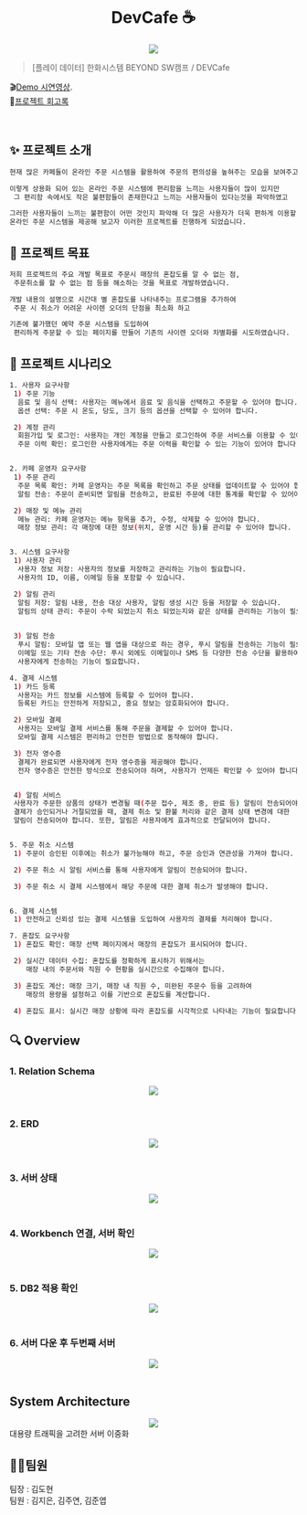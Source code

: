 <h1 align="center">DevCafe ☕️</h1>

<div align="center"> 
 <img src="https://postfiles.pstatic.net/MjAyMzExMTVfMTMg/MDAxNzAwMDE5NDQwOTQx.2SDpLn3Kkxsx04ZWQ62gtltmMI3DaJUE-O9b4akkaoIg.ZCuuumag_P1kfPigvHcZ5i58CNF1tjkJpE8GVCzMMrEg.PNG.kimjieun121314/%EC%A0%9C%EB%AA%A9%EC%9D%84-%EC%9E%85%EB%A0%A5%ED%95%B4%EC%A3%BC%EC%84%B8%EC%9A%94_-001.png?type=w773"/>
</div>


> [플레이 데이터] 한화시스템 BEYOND SW캠프 / DEVCafe


🎬[Demo 시연영상]().   
📃[프로젝트 회고록](블로그주소) 

<br>

## ✨ 프로젝트 소개

```sh
현재 많은 카페들이 온라인 주문 시스템을 활용하여 주문의 편의성을 높혀주는 모습을 보여주고 있습니다.

이렇게 상용화 되어 있는 온라인 주문 시스템에 편리함을 느끼는 사용자들이 많이 있지만
 그 편리함 속에서도 작은 불편함들이 존재한다고 느끼는 사용자들이 있다는것을 파악하였고  

그러한 사용자들이 느끼는 불편함이 어떤 것인지 파악해 더 많은 사용자가 더욱 편하게 이용할 수 있는
온라인 주문 시스템을 제공해 보고자 이러한 프로젝트를 진행하게 되었습니다.
```

## 📌 프로젝트 목표

```sh
저희 프로젝트의 주요 개발 목표로 주문시 매장의 혼잡도를 알 수 없는 점,
 주문취소를 할 수 없는 점 등을 해소하는 것을 목표로 개발하였습니다.  

개발 내용의 설명으로 시간대 별 혼잡도를 나타내주는 프로그램을 추가하여
 주문 시 취소가 어려운 사이렌 오더의 단점을 최소화 하고  

기존에 불가했던 예약 주문 시스템을 도입하여
 편리하게 주문할 수 있는 페이지를 만들어 기존의 사이렌 오더와 차별화를 시도하였습니다.
```
## 📃 프로젝트 시나리오
```sh
1. 사용자 요구사항
 1) 주문 기능 
  음료 및 음식 선택: 사용자는 메뉴에서 음료 및 음식을 선택하고 주문할 수 있어야 합니다.
  옵션 선택: 주문 시 온도, 당도, 크기 등의 옵션을 선택할 수 있어야 합니다.

 2) 계정 관리 
  회원가입 및 로그인: 사용자는 개인 계정을 만들고 로그인하여 주문 서비스를 이용할 수 있어야 합니다.
  주문 이력 확인: 로그인한 사용자에게는 주문 이력을 확인할 수 있는 기능이 있어야 합니다.


2. 카페 운영자 요구사항
 1) 주문 관리 
  주문 목록 확인: 카페 운영자는 주문 목록을 확인하고 주문 상태를 업데이트할 수 있어야 합니다.
  알림 전송: 주문이 준비되면 알림을 전송하고, 완료된 주문에 대한 통계를 확인할 수 있어야 합니다.

 2) 매장 및 메뉴 관리 
  메뉴 관리: 카페 운영자는 메뉴 항목을 추가, 수정, 삭제할 수 있어야 합니다.
  매장 정보 관리: 각 매장에 대한 정보(위치, 운영 시간 등)를 관리할 수 있어야 합니다.


3. 시스템 요구사항
 1) 사용자 관리
  사용자 정보 저장: 사용자의 정보를 저장하고 관리하는 기능이 필요합니다.
  사용자의 ID, 이름, 이메일 등을 포함할 수 있습니다.

 2) 알림 관리 
  알림 저장: 알림 내용, 전송 대상 사용자, 알림 생성 시간 등을 저장할 수 있습니다.
  알림의 상태 관리: 주문이 수락 되었는지 취소 되었는지와 같은 상태를 관리하는 기능이 필요합니다.

 
 3) 알림 전송
  푸시 알림: 모바일 앱 또는 웹 앱을 대상으로 하는 경우, 푸시 알림을 전송하는 기능이 필요합니다.
  이메일 또는 기타 전송 수단: 푸시 외에도 이메일이나 SMS 등 다양한 전송 수단을 활용하여 알림을
  사용자에게 전송하는 기능이 필요합니다.

4. 결제 시스템
 1) 카드 등록 
  사용자는 카드 정보를 시스템에 등록할 수 있어야 합니다.
  등록된 카드는 안전하게 저장되고, 중요 정보는 암호화되어야 합니다.

 2) 모바일 결제
  사용자는 모바일 결제 서비스를 통해 주문을 결제할 수 있어야 합니다.
  모바일 결제 시스템은 편리하고 안전한 방법으로 동작해야 합니다.

 3) 전자 영수증 
  결제가 완료되면 사용자에게 전자 영수증을 제공해야 합니다.
  전자 영수증은 안전한 방식으로 전송되어야 하며, 사용자가 언제든 확인할 수 있어야 합니다.  


 4) 알림 서비스 
 사용자가 주문한 상품의 상태가 변경될 때(주문 접수, 제조 중, 완료 등) 알림이 전송되어야 합니다.  
 결제가 승인되거나 거절되었을 때, 결제 취소 및 환불 처리와 같은 결제 상태 변경에 대한
 알림이 전송되어야 합니다. 또한, 알림은 사용자에게 효과적으로 전달되어야 합니다.


5. 주문 취소 시스템
 1) 주문이 승인된 이후에는 취소가 불가능해야 하고, 주문 승인과 연관성을 가져야 합니다.

 2) 주문 취소 시 알림 서비스를 통해 사용자에게 알림이 전송되어야 합니다.

 3) 주문 취소 시 결제 시스템에서 해당 주문에 대한 결제 취소가 발생해야 합니다.


6. 결제 시스템
 1) 안전하고 신뢰성 있는 결제 시스템을 도입하여 사용자의 결제를 처리해야 합니다.

7. 혼잡도 요구사항
 1) 혼잡도 확인: 매장 선택 페이지에서 매장의 혼잡도가 표시되어야 합니다.

 2) 실시간 데이터 수집: 혼잡도를 정확하게 표시하기 위해서는
    매장 내의 주문서와 직원 수 현황을 실시간으로 수집해야 합니다.

 3) 혼잡도 계산: 매장 크기, 매장 내 직원 수, 미완된 주문수 등을 고려하여
    매장의 용량을 설정하고 이를 기반으로 혼잡도를 계산합니다.

 4) 혼잡도 표시: 실시간 매장 상황에 따라 혼잡도를 시각적으로 나타내는 기능이 필요합니다.

```

## 🔍 Overview

### 1. Relation Schema

<center>
    <img src="./Schema.png" />
</center>


<br>

### 2. ERD

<center>
    <img src="./ERD(fin).png" />
</center>

<br>

### 3. 서버 상태

<center>
    <img src="./______________1_720.png" />
</center>



<br>

### 4. Workbench 연결, 서버 확인

<center>
    <img src="./___________________________________360.gif" />
</center>



<br>

### 5. DB2 적용 확인

<center>
    <img src="./db2_______________360.gif" />
</center>



<br>

### 6. 서버 다운 후 두번째 서버

<center>
    <img src="./workbench________________________360.gif" />
</center>



<br>

## System Architecture

<center>
    <img src="시스템아키텍쳐_1.png" />
</center>
대용량 트래픽을 고려한 서버 이중화

<br>



## 🤼‍♂️팀원

팀장 : 김도현  
팀원 : 김지은, 김주연, 김준엽
